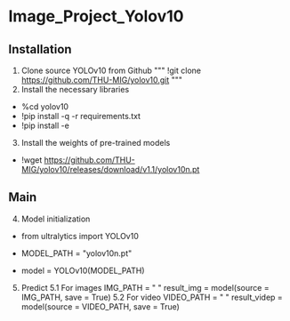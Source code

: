 # Image_Project_Yolov10

## Installation
1. Clone source YOLOv10 from Github
"""
!git clone https://github.com/THU-MIG/yolov10.git
"""
2. Install the necessary libraries
- %cd yolov10
- !pip install -q -r requirements.txt
- !pip install -e

3. Install the weights of pre-trained models
- !wget https://github.com/THU-MIG/yolov10/releases/download/v1.1/yolov10n.pt

## Main
4. Model initialization
- from ultralytics import YOLOv10

- MODEL_PATH = "yolov10n.pt"
- model = YOLOv10(MODEL_PATH)

5. Predict
5.1 For images
IMG_PATH = " "
    result_img = model(source = IMG_PATH, save = True)
5.2 For video
    VIDEO_PATH = " "
    result_videp = model(source = VIDEO_PATH, save = True)
